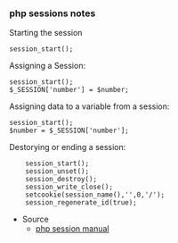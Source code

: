 ### php sessions notes

Starting the session

`session_start();`

Assigning a Session:

```
session_start();
$_SESSION['number'] = $number;
```

Assigning data to a variable from a session:

```
session_start();
$number = $_SESSION['number'];
```

Destorying or ending a session:

```
    session_start();
    session_unset();
    session_destroy();
    session_write_close();
    setcookie(session_name(),'',0,'/');
    session_regenerate_id(true);
```

- Source
  - [php session manual](http://php.net/manual/en/book.session.php)
